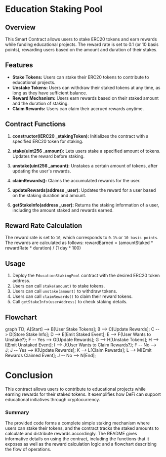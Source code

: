 # Education Staking Pool

## Overview

This Smart Contract allows users to stake ERC20 tokens and earn rewards while funding educational projects. The reward rate is set to 0.1 (or 10 basis points), rewarding users based on the amount and duration of their stakes.

## Features

- **Stake Tokens:** Users can stake their ERC20 tokens to contribute to educational projects.
- **Unstake Tokens:** Users can withdraw their staked tokens at any time, as long as they have sufficient balance.
- **Reward Mechanism:** Users earn rewards based on their staked amount and the duration of staking.
- **Claim Rewards:** Users can claim their accrued rewards anytime.

## Contract Functions

1. **constructor(IERC20 _stakingToken):** Initializes the contract with a specified ERC20 token for staking.
  
2. **stake(uint256 _amount):** Lets users stake a specified amount of tokens. Updates the reward before staking.

3. **unstake(uint256 _amount):** Unstakes a certain amount of tokens, after updating the user's rewards.

4. **claimRewards():** Claims the accumulated rewards for the user.

5. **updateRewards(address _user):** Updates the reward for a user based on the staking duration and amount.

6. **getStakeInfo(address _user):** Returns the staking information of a user, including the amount staked and rewards earned.

## Reward Rate Calculation

The reward rate is set to `10`, which corresponds to `0.1%` or `10 basis points`. The rewards are calculated as follows:
rewardEarned = (amountStaked * rewardRate * duration) / (1 day * 100)


## Usage

1. Deploy the `EducationStakingPool` contract with the desired ERC20 token address.
2. Users can call `stake(amount)` to stake tokens.
3. Users can call `unstake(amount)` to withdraw tokens.
4. Users can call `claimRewards()` to claim their reward tokens.
5. Call `getStakeInfo(userAddress)` to check staking details.

## Flowchart


graph TD;
    A[Start] --> B[User Stake Tokens];
    B --> C[Update Rewards];
    C --> D[Store Stake Info];
    D --> E[Emit Staked Event];
    E --> F{User Wants to Unstake?};
    F -- Yes --> G[Update Rewards];
    G --> H[Unstake Tokens];
    H --> I[Emit Unstaked Event];
    I --> J{User Wants to Claim Rewards?};
    F -- No --> J;
    J -- Yes --> K[Update Rewards];
    K --> L[Claim Rewards];
    L --> M[Emit Rewards Claimed Event];
    J -- No --> N[End];

# Conclusion
This contract allows users to contribute to educational projects while earning rewards for their staked tokens. It exemplifies how DeFi can support educational initiatives through cryptocurrency.


### Summary

The provided code forms a complete simple staking mechanism where users can stake their tokens, and the contract tracks the staked amounts to calculate and distribute rewards accordingly. The README gives informative details on using the contract, including the functions that it exposes as well as the reward calculation logic and a flowchart describing the flow of operations.

 
